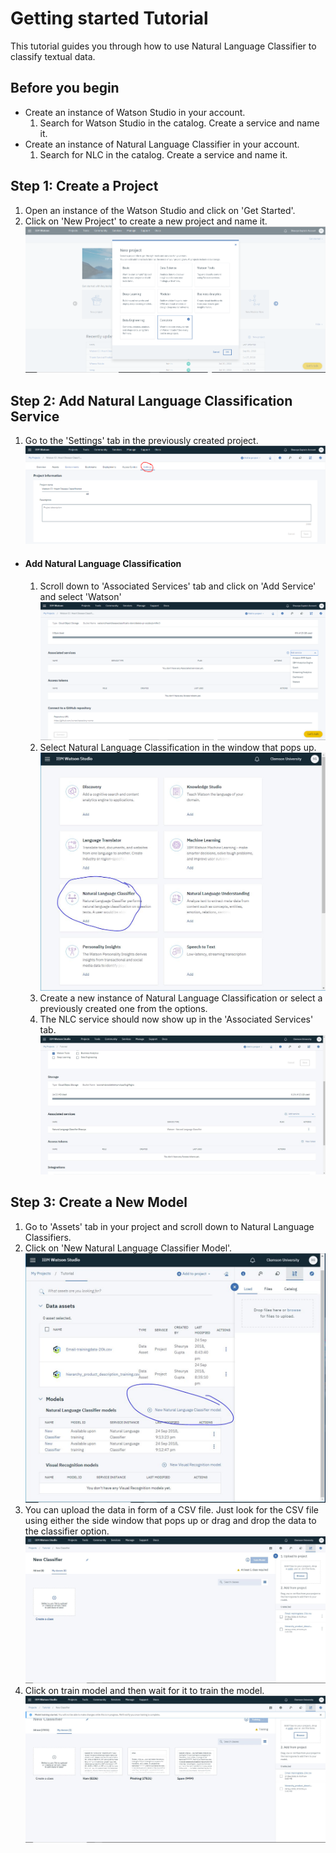 # Getting started Tutorial
This tutorial guides you through how to use Natural Language Classifier to classify textual data.

## Before you begin
  * Create an instance of Watson Studio in your account.
    1. Search for Watson Studio in the catalog. Create a service and name it.
  * Create an instance of Natural Language Classifier in your account.
    1. Search for NLC in the catalog. Create a service and name it.

## Step 1: Create a Project
1. Open an instance of the Watson Studio and click on 'Get Started'.
2. Click on 'New Project' to create a new project and name it.
![](https://github.com/shauryg/Watson-CI/blob/master/Tutorials/Machine%20Learning/Pics/Create_New_Project.PNG "Logo Title Text 1")

## Step 2: Add Natural Language Classification Service
1. Go to the 'Settings' tab in the previously created project.
![](https://github.com/shauryg/Watson-CI/blob/master/Tutorials/Machine%20Learning/Pics/Go_To_Settings.PNG)
  * #### Add Natural Language Classification
    1. Scroll down to 'Associated Services' tab and click on 'Add Service' and select 'Watson'
![](https://github.com/shauryg/Watson-CI/blob/master/Tutorials/Machine%20Learning/Pics/Add_Service_MachineLearning.PNG "Logo")
    2. Select Natural Language Classification in the window that pops up.
![](https://github.com/shauryg/Watson-CI/blob/master/Tutorials/Natural%20Language%20Classifier/Pics/Associated%20Services%20List.JPG)
    3. Create a new instance of Natural Language Classification or select a previously created one from the options.
    4. The NLC service should now show up in the 'Associated Services' tab.
![](https://github.com/shauryg/Watson-CI/blob/master/Tutorials/Natural%20Language%20Classifier/Pics/Associated%20Serivces.JPG)
  
## Step 3: Create a New Model
1. Go to 'Assets' tab in your project and scroll down to Natural Language Classifiers.
2. Click on 'New Natural Language Classifier Model'.
![](https://github.com/shauryg/Watson-CI/blob/master/Tutorials/Natural%20Language%20Classifier/Pics/New%20NLC%20Model.JPG)
3. You can upload the data in form of a CSV file. Just look for the CSV file using either the side window that pops up or drag and drop the data to the classifier option.
![](https://github.com/shauryg/Watson-CI/blob/master/Tutorials/Natural%20Language%20Classifier/Pics/Capture%203.JPG)
4. Click on train model and then wait for it to train the model.
![](https://github.com/shauryg/Watson-CI/blob/master/Tutorials/Natural%20Language%20Classifier/Pics/Capture%204.JPG)

